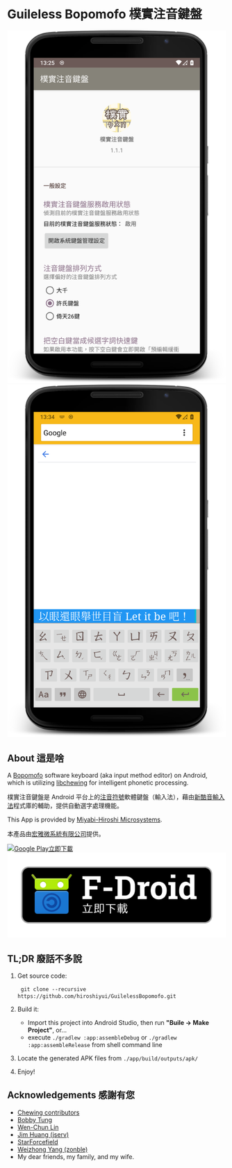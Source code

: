 # Guileless Bopomofo 樸實注音鍵盤

![Screenshot of Guileless Bopomofo](./media/device-2020-12-27-132602.png)
![Screenshot of Guileless Bopomofo](./media/device-2020-12-27-133440.png)

## About 這是啥

A [Bopomofo](https://en.wikipedia.org/wiki/Bopomofo) software keyboard (aka input method editor) on Android, which is utilizing [libchewing](http://chewing.im/) for intelligent phonetic processing.

樸實注音鍵盤是 Android 平台上的[注音符號](https://zh.wikipedia.org/wiki/%E6%B3%A8%E9%9F%B3%E7%AC%A6%E8%99%9F)軟體鍵盤（輸入法），藉由[新酷音輸入法](http://chewing.im/)程式庫的輔助，提供自動選字處理機能。

This App is provided by [Miyabi-Hiroshi Microsystems](https://miyabi-hiroshi.com/).

本產品由[宏雅微系統有限公司](https://miyabi-hiroshi.com/)提供。

<a href='https://play.google.com/store/apps/details?id=org.ghostsinthelab.apps.guilelessbopomofo&pcampaignid=pcampaignidMKT-Other-global-all-co-prtnr-py-PartBadge-Mar2515-1'><img alt='Google Play立即下載' src='https://play.google.com/intl/en_us/badges/static/images/badges/zh-tw_badge_web_generic.png'/></a>
<a href='https://f-droid.org/zh_Hant/packages/org.ghostsinthelab.apps.guilelessbopomofo/'><img alt="F-Droid立即下載" src="./media/badge_get-it-on-zh-tw.png"/></a>

## TL;DR 廢話不多說

1. Get source code:

        git clone --recursive https://github.com/hiroshiyui/GuilelessBopomofo.git

1. Build it:
    * Import this project into Android Studio, then run **"Buile -> Make Project"**, or...
    * execute `./gradlew :app:assembleDebug` or `./gradlew :app:assembleRelease` from shell command line

1. Locate the generated APK files from `./app/build/outputs/apk/`

1. Enjoy!

## Acknowledgements 感謝有您

* [Chewing contributors](http://chewing.im/about.html)
* [Bobby Tung](https://bobtung.medium.com/)
* [Wen-Chun Lin](https://github.com/cataska)
* [Jim Huang (jserv)](https://github.com/jserv)
* [StarForcefield](https://starforcefield.wordpress.com/)
* [Weizhong Yang (zonble)](https://github.com/zonble)
* My dear friends, my family, and my wife.
